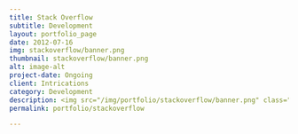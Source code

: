```yaml
---
title: Stack Overflow
subtitle: Development
layout: portfolio_page
date: 2012-07-16
img: stackoverflow/banner.png
thumbnail: stackoverflow/banner.png
alt: image-alt
project-date: Ongoing
client: Intrications
category: Development
description: <img src="/img/portfolio/stackoverflow/banner.png" class="" style="border:0px;margin:10px;width:300px;"><br/><p>My Stack Overflow profile</p><br/><p><a href="https://stackoverflow.com/users/84021/intrications">https://stackoverflow.com/users/84021/intrications</a></p>
permalink: portfolio/stackoverflow

---
```

